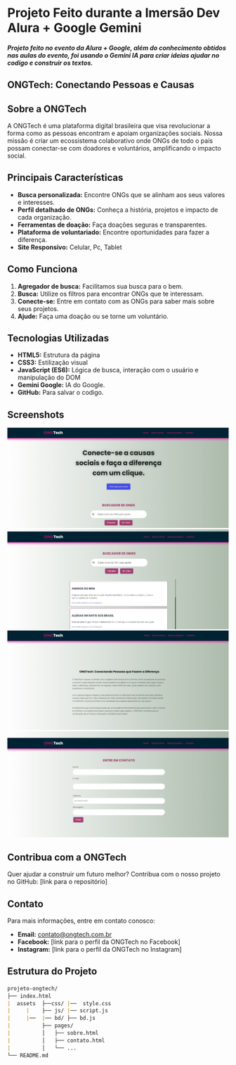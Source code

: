 # Projeto Feito durante a Imersão Dev Alura + Google Gemini
##### Projeto feito no evento da Alura + Google, além do conhecimento obtidos nas aulas do evento, foi usando o Gemini IA para criar ideias ajudar no codigo e construir os textos.

## ONGTech: Conectando Pessoas e Causas
## Sobre a ONGTech
A ONGTech é uma plataforma digital brasileira que visa revolucionar a forma como as pessoas encontram e apoiam organizações sociais. Nossa missão é criar um ecossistema colaborativo onde ONGs de todo o país possam conectar-se com doadores e voluntários, amplificando o impacto social.

## Principais Características
* **Busca personalizada:** Encontre ONGs que se alinham aos seus valores e interesses.
* **Perfil detalhado de ONGs:** Conheça a história, projetos e impacto de cada organização.
* **Ferramentas de doação:** Faça doações seguras e transparentes.
* **Plataforma de voluntariado:** Encontre oportunidades para fazer a diferença.
* **Site Responsivo:** Celular, Pc, Tablet

## Como Funciona
1. **Agregador de busca:** Facilitamos sua busca para o bem.
2. **Busca:** Utilize os filtros para encontrar ONGs que te interessam.
3. **Conecte-se:** Entre em contato com as ONGs para saber mais sobre seus projetos.
4. **Ajude:** Faça uma doação ou se torne um voluntário.

## Tecnologias Utilizadas
* **HTML5:** Estrutura da página
* **CSS3:** Estilização visual
* **JavaScript (ES6):** Lógica de busca, interação com o usuário e manipulação do DOM
* **Gemini Google:** IA do Google.
* **GitHub:** Para salvar o codigo.

## Screenshots

![Página inicial da ONGTech](./assets/img/img1.jpeg)
![Perfil de uma ONG](./assets/img/img2.jpeg)
![sobre nos](./assets/img/img3.jpeg)
![Contato](./assets/img/img4.jpeg)

## Contribua com a ONGTech
Quer ajudar a construir um futuro melhor? Contribua com o nosso projeto no GitHub: [link para o repositório]

## Contato
Para mais informações, entre em contato conosco:
* **Email:** contato@ongtech.com.br
* **Facebook:** [link para o perfil da ONGTech no Facebook]
* **Instagram:** [link para o perfil da ONGTech no Instagram]

## Estrutura do Projeto
```markdown
projeto-ongtech/
├── index.html
|  assets  ├──css/ |──  style.css
|     |    ├── js/ |── script.js
|     |──  |── bd/ ├── bd.js
|          ├── pages/
|          │   ├── sobre.html
|          │   ├── contato.html
|          │   └── ...
└── README.md
```
